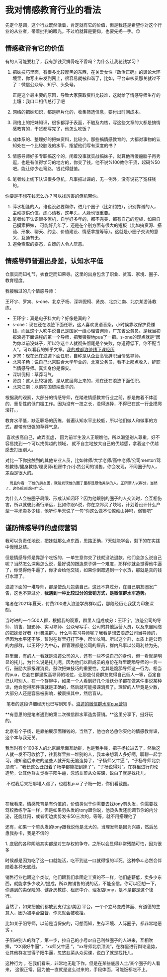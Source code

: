 # 我对情感教育行业的看法

先定个基调，这个行业既然活着，肯定就有它的价值，但是我还是希望你对这个行业的从业者，带着批判的眼光。不过咱就算是要抑，也要先扬一手。:smirk:

## 情感教育有它的价值

有的人可能要杠了，我有那钱买排骨吃不香吗？为什么让我花钱学习？

1. 把妹技巧里面，有很多比较厚黑的东西，在关爱女性『政治正确』的舆论大环境里，你写出来发到网上，很容易就被和谐了，比如，平台审核员那关就过不了：微信公众号、知乎、头条号。

   正是这个最主要的原因，导致大家获取资料比较难，这就给了情感导师生存的土壤：我口口相传总行了吧

2. 网络的把妹知识，都是碎片化的，收集筛选信息，要付出时间成本。

3. 网络上的把妹知识，很多都浮于表面，不触及内核，写这些文章的大都是搞情感教育的，干货都写完了，他怎么吃饭？

4. 成体系的、整理好的把妹资料，比较少。那些搞情感教育的，大都对事物的认知处在一个比较肤浅的水平，指望他们写有深度的书？

5. 情感导师好多专职搞这个的，闲着没事就实战搞妹子，就算他再傻逼脑子再秀逗，也是有值得学习的地方的，你交了钱，他不说%100教你干货，起码%50吧，能让你少走弯路，钱花得就值。

6. 笔者线上线下认识很多僚机，凡事报过课的，无一例外，没有说花了冤枉钱的。

你要是不想花钱怎么办？可以找厉害的僚机带你。

1. 萍水相逢的人，谁也没必要帮你，进几个圈子（比如约拍），识别靠谱的人，主动提供价值，虚心请教，这年头，人脉也很重要。
2. 笔者线下认识很多僚机，自学好多年的，都不完美，都有自己的短板，如果自己摸索把妹， 可能好几年了，还是在个别方面有很大的短板（比如搞资源、搭讪、形象、聊天、约会、价值建设、情感拿捏等等）。这就是小圈子交流的意义，互通有无。
3. 避免索取的姿态，白嫖的人令人厌恶。

## 情感导师普遍出身差，认知水平低

仓廪实而知礼节，衣食足而知荣辱。这里的出身包含了职业、贫富、家境、圈子、教育程度。

我接触过的几个情感导师：

王环宇、罗宾、s-one、北京子杨、深圳倪柯、贤良、北京江南、北京某游泳教练。

- 王环宇：真是电子科大的？好像是真的？
- s-one：现在还在浪迹下面任职，这人喜欢发语音条，小时候靠收保护费赚钱，而且这个人吹牛说自己是国家一级心理咨询师，广东省公务员。是我当初报浪迹下面课程的第一个导师，把我狠狠地pua了一把。s-one的观点就是“因为你以前没妹子，所以你这个人就彻头彻尾是个失败，你道德低下，你不配当人”。可以看我的知乎文章。[我的成都浪迹线下课经历](https://zhuanlan.zhihu.com/p/526938654)
- 罗宾：现在还在浪迹下面任职，自称是从企业高管辞职当情感导师。
- 北京子杨：说自己北京联合大学毕业的，北京公务员，看不上那点收入，辞职当情感导师。真实身份是保安。
- 深圳倪柯：草莽习气。
- 贤良：这人比较坦诚，是从底层爬上来的，现在还在浪迹下面任职。
- 北京江南：以前在国贸端盘子的。

​        根据我的观察，大部分的情感导师，在踏进情感教育行业之前，都是做着不体面的、重复性的低门槛工作。因为没有一技之长，没得选择，不得已在这一行业摸爬滚打。，

​       教育水平低，缺乏职场的历练，普遍认知水平比较低，所以他们做人和做事的方式，都带有很强的草莽气息。

​       喜欢拔高自己，故弄玄虚， 因为前半生没人正眼瞧他，所以渴望别人尊重，好不容易找到一个可以找优越的领域， 就不自主地放大自己的优越感，拿着这个优越感去打压别人。

​		对比一下你接触到的其他专业人员，比如律师/大学老师/高中老师/公司mentor/驾校教练/健身教练/理发师/租房中介/小贷公司的销售，你会发现，不同圈子的人，差距是很大的。

 	  而且你看一下他的朋友圈，就能发现他的圈子里都是跟他类似的人，正所谓人以群分，当然了，这条规则适用广泛。

​		为什么人会被圈子局限、形成认知闭环？因为他跟别的圈子的人交流时，会互相伤害，所以就彼此渐行渐远，比如你跟A说，你在京郊买了块地，计划着设计什么户型一平米卖多少钱，他听你半天说了一句“你这么做不怕惊动山神吗，弱智吧”

## 谨防情感导师的虚假营销

​		我可以负责任地说，把妹就那么点东西，思路正确，7天就能学会，剩下的在实践中慢慢总结。

​		但是情感导师是靠那个吃饭的，一单生意你交了钱就没法退款。他们会怎么说自己呢？当然怎么深奥怎么说，最好说的跟造原子弹一个难度，那样你就会觉得他牛逼了，你觉得他牛逼了，你才会给他交钱，如果你倒霉遇到一个水货，那就是真的钱打水漂了。

​        浪迹下面的一堆导师，都是使劲儿包装自己，这还不算过分，在自己朋友圈发广告，这也不算过分，**我遇到一种比较过分的营销方式，是微信群水军造势。**

​      笔者在2021年夏天，付费200进入浪迹学员群以后，那段经历让我犹为印象深刻。

​	  当时进的一个500人群，根据我的观察，群里人组成成分：王环宇，浪迹公司的导师、销售、摄影师、实习导师、公众号写手、公司的其他运营人员，以及来自网络的把妹爱好者（付费进群）。什么叫实习导师呢？我看是想去浪迹公司当导师的，但因为水平还不够，暂时在群里打打下手，帮忙吆喝。所以这个群，本质上是公司的内部群，以王环宇为中心，群管理都是公司的雇员，群内凡事以公司利益为先。

​	 群里面，有的人一看就是浪迹公司的人，还有一些不说自己的身份，但一看就是明显的托儿，为什么说是托儿呢，因为他们以群成员的身份在群里跪舔导师的一言一行，鼓励大家报课消费，鼓吹把妹技巧的重要性。尤其是跪舔导师这一行为，相当的pua，它会在群里拔高导师的地位，让那些付费群友觉得自己低人一等，否定自己认可别人，在一个群聊中，如果一个人看到好几个活跃分子都在做某件事说某种话，他会觉得那件事就是正确的，然后就可能报课消费了。理智的人毕竟是少数，大部分人还是容易被影响，被裹挟其中，然后盲从。

​	  笔者的这段详细经历也已写到知乎。[浪迹的微信群水军pua营销](https://zhuanlan.zhihu.com/p/526797064)

​	  **有意思的是笔者遇到的第二次微信群水军造势营销。**这里分享下，挺好玩的。

​	  北京有个子杨，是靠拍展示面赚钱的，当然了，他也会怂恿你买他的情感教育课，这个本与我无关。

​	  我当时有个100多人的北京展示面互助群，也是我手贱，把子杨拉进去了，然后这人就一发不可收拾了，往我群里拉一堆别的人，我本来想着人多好啊，聊聊一起学习，谁知道后来进的这些人就开始无脑造势了，“子杨师父牛逼 ”，“子杨导师北京顶流”，“我长这么丑跟着子杨学都能把到妹子”，“子杨说得对”。在群里进行舆论造势，让其他群友觉得子阳牛逼，忽悠韭菜从众买课，说白了就是找托儿。

​	   不过我后来把那堆人踢了，也趁机pua了子杨一把，你们看截图。

​      





在我看来，情感教育是有价值的，价值类似于你需要去找tony剪头发，你需要找驾校教练学车一样，但是如果剪头发的tony跟你说，他烫头发还能调节你的内分泌，还能壮阳，或者街边卖剪发卡50三次的，等等，就不用搭理他了

还有，如果一个剪头发的tony跟我说他是北大的，当理发师是因为兴趣，然后怂恿我办卡，我是不信的







  



1\.         底层的各种阴暗其实都是对生存权的争夺，之所以会显得非常残酷可怕，因为很多

时候都是因为吃了这一口就能活，吃不到这一口就得饿的半死。这种争斗必然会伴随着各种无底线。

销售行业也跟这个类似，他们跟我们拿固定工资的不一样，他们底薪低，卖多少东西，就能拿多少收入/提成，所以做销售的说的话，不能全信。你可以回想一下，你遇到的卖保险的、健身房教练、租房中介、理发店tony，是不是都是这个德行。

当然了，如果把他们都放到支付宝/美团 平台，一个个立马变成体面、有道德的生意人，因为被平台监督，作恶就会被收拾。

比如某子阳导师，以前是当保安的，可想而知，生存环境、人际圈子，都非常地恶劣 。

子阳进别人的群了，第一步，拉自己的小号or自己利益圈子的人进来，互相吹捧，“XX师好牛逼”，“xx师父牛逼 ”，“xx导师北京顶流”，在群里进行舆论造势，让其他群友觉得子阳牛逼，忽悠韭菜从众买课，说白了就是找托儿。

这种行为 ，在我们看来，非常地无耻下作，但是在某些底层人士/某个圈子的人看来， 这很正常。因为他一直就是这么过来的，手段体面，可能饭都吃不上。
